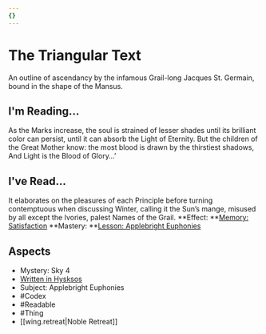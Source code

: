 ```yaml
---
{}
---
```

# The Triangular Text
An outline of ascendancy by the infamous Grail-long Jacques St. Germain, bound in the shape of the Mansus.
## I'm Reading...
As the Marks increase, the soul is strained of lesser shades until its brilliant color can persist, until it can absorb the Light of Eternity. But the children of the Great Mother know: the most blood is drawn by the thirstiest shadows, And Light is the Blood of Glory…’
## I've Read...
It elaborates on the pleasures of each Principle before turning contemptuous when discussing Winter, calling it the Sun’s mange, misused by all except the Ivories, palest Names of the Grail. 
**Effect: **[Memory: Satisfaction](https://uadaf.theevilroot.xyz/rowenarium/element/mem.satisfaction)
**Mastery: **[Lesson: Applebright Euphonies](https://uadaf.theevilroot.xyz/rowenarium/element/x.applebrighteuphonies)
## Aspects
- Mystery: Sky 4
- [Written in Hysksos](https://uadaf.theevilroot.xyz/rowenarium/element/w.hysksos)
- Subject: Applebright Euphonies
- #Codex
- #Readable
- #Thing
- [[wing.retreat|Noble Retreat]]